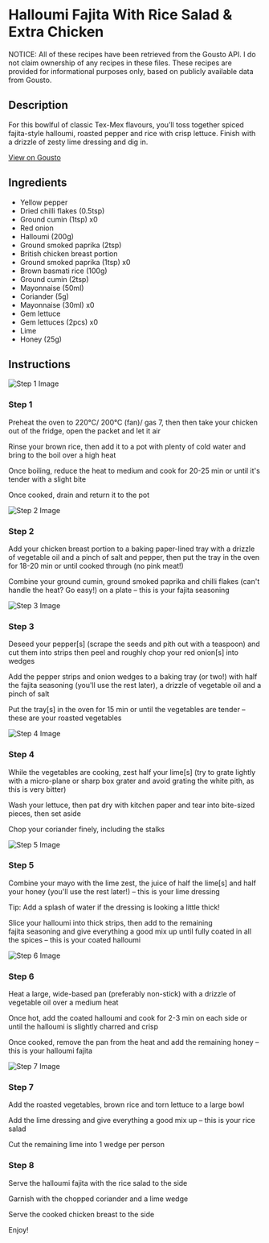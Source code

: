 # Halloumi Fajita With Rice Salad & Extra Chicken

NOTICE: All of these recipes have been retrieved from the Gousto API. I do not claim ownership of any recipes in these files. These recipes are provided for informational purposes only, based on publicly available data from Gousto.

## Description

For this bowlful of classic Tex-Mex flavours, you’ll toss together spiced fajita-style halloumi, roasted pepper and rice with crisp lettuce. Finish with a drizzle of zesty lime dressing and dig in.

[View on Gousto](https://www.gousto.co.uk/recipes/cookbook/halloumi-fajita-with-rice-salad-and-lime-dressing-extra-chicken)

## Ingredients

- Yellow pepper
- Dried chilli flakes (0.5tsp)
- Ground cumin (1tsp) x0
- Red onion
- Halloumi (200g)
- Ground smoked paprika (2tsp)
- British chicken breast portion
- Ground smoked paprika (1tsp) x0
- Brown basmati rice (100g)
- Ground cumin (2tsp)
- Mayonnaise (50ml)
- Coriander (5g)
- Mayonnaise (30ml) x0
- Gem lettuce
- Gem lettuces (2pcs) x0
- Lime
- Honey (25g)

## Instructions

![Step 1 Image](https://production-media.gousto.co.uk/cms/recipe-step-image/Step-1-1730476892899-x200.jpg)

### Step 1

Preheat the oven to 220°C/ 200°C (fan)/ gas 7, then then take your chicken out of the fridge, open the packet and let it air

Rinse your brown rice, then add it to a pot with plenty of cold water and bring to the boil over a high heat

Once boiling, reduce the heat to medium and cook for 20-25 min or until it's tender with a slight bite

Once cooked, drain and return it to the pot

![Step 2 Image](https://production-media.gousto.co.uk/cms/recipe-step-image/Step-2-1730476898509-x200.jpg)

### Step 2

Add your chicken breast portion to a baking paper-lined tray with a drizzle of vegetable oil and a pinch of salt and pepper, then put the tray in the oven for 18-20 min or until cooked through (no pink meat!)

Combine your ground cumin, ground smoked paprika and chilli flakes (can't handle the heat? Go easy!) on a plate – this is your fajita seasoning

![Step 3 Image](https://production-media.gousto.co.uk/cms/recipe-step-image/Step-3-1730476904642-x200.jpg)

### Step 3

Deseed your pepper[s] (scrape the seeds and pith out with a teaspoon) and cut them into strips then peel and roughly chop your red onion[s]<span class="text-danger"> </span>into wedges

Add the pepper strips and onion wedges to a baking tray (or two!) with half the fajita seasoning (you'll use the rest later), a drizzle of vegetable oil and a pinch of salt

Put the tray[s] in the oven for 15 min or until the vegetables are tender – these are your roasted vegetables

![Step 4 Image](https://production-media.gousto.co.uk/cms/recipe-step-image/Step-4-1730476910812-x200.jpg)

### Step 4

While the vegetables are cooking, zest half your lime[s] (try to grate lightly with a micro-plane or sharp box grater and avoid grating the white pith, as this is very bitter)

Wash your lettuce, then pat dry with kitchen paper and tear into bite-sized pieces, then set aside

Chop your coriander finely, including the stalks

![Step 5 Image](https://production-media.gousto.co.uk/cms/recipe-step-image/Step-5-1730476915107-x200.jpg)

### Step 5

Combine your mayo with the lime zest, the juice of half the<span class="text-danger"> </span>lime[s] and half your honey (you'll use the rest later!) – this is your lime dressing

Tip: Add a splash of water if the dressing is looking a little thick!

Slice your halloumi into thick strips, then add to the remaining fajita seasoning and give everything a good mix up until fully coated in all the spices – this is your coated halloumi

![Step 6 Image](https://production-media.gousto.co.uk/cms/recipe-step-image/Step-6-1730476919939-x200.jpg)

### Step 6

Heat a large, wide-based pan (preferably non-stick) with a drizzle of vegetable oil over a medium heat

Once hot, add the coated halloumi and cook for 2-3 min on each side or until the halloumi is slightly charred and crisp

Once cooked, remove the pan from the heat and add the remaining honey – this is your halloumi fajita

![Step 7 Image](https://production-media.gousto.co.uk/cms/recipe-step-image/Step-7-1730476924827-x200.jpg)

### Step 7

Add the roasted vegetables, brown rice and torn lettuce to a large bowl

Add the lime dressing and give everything a good mix up – this is your rice salad

Cut the remaining lime into 1 wedge per person

### Step 8

Serve the halloumi fajita with the rice salad to the side

Garnish with the chopped coriander and a lime wedge

Serve the cooked chicken breast to the side

Enjoy!


